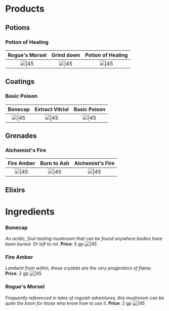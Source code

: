 # Products
## Potions

### Potion of Healing
Rogue's Morsel | Grind down | Potion of Healing
:--: | :--: | :--: 
![\|45](https://bg3.wiki/w/images/a/aa/Rogue%27s_Morsel_Item_Icon.png) | ![\|45](https://bg3.wiki/w/images/4/45/Extract_White_Salts_Item_Icon.png) | ![\|45](https://bg3.wiki/w/images/0/04/POT_Potion_of_Healing_Unfaded_Icon.png)


## Coatings

### Basic Poison
Bonecap | Extract Vitriol | Basic Poison
:--: | :--: | :--: 
![\|45](https://bg3.wiki/w/images/4/49/Bonecap_Item_Icon.png) | ![\|45](https://bg3.wiki/w/images/d/da/Vitriol_of_Bonecap_Item_Icon.png) | ![\|45](https://bg3.wiki/w/images/0/0f/COAT_Basic_Poison_Unfaded_Icon.png)


## Grenades

### Alchemist's Fire
Fire Amber | Burn to Ash | Alchemist's Fire
:--: | :--: | :--: 
![\|45](https://bg3.wiki/w/images/5/5d/Fire_Amber_Item_Icon.png) | ![\|45](https://bg3.wiki/w/images/3/35/Extract_Ashes_Orange_Item_Icon.png) | ![\|45](https://bg3.wiki/w/images/2/29/GRN_Alchemist%27s_Fire_Unfaded_Icon.png)

## Elixirs

# Ingredients

### Bonecap
*An acidic, foul-tasting mushroom that can be found anywhere bodies have been buried. Or left to rot.*
**Price**: 5 gp ![\|45](https://bg3.wiki/w/images/4/49/Bonecap_Item_Icon.png)
### Fire Amber
*Lambent from within, these crystals are the very progenitors of flame.*
**Price**: 2 gp ![\|45](https://bg3.wiki/w/images/5/5d/Fire_Amber_Item_Icon.png)
### Rogue's Morsel
*Frequently referenced in tales of roguish adventures, this mushroom can be quite the boon for those who know how to use it.*
**Price**: 2 gp ![\|45](https://bg3.wiki/w/images/a/aa/Rogue%27s_Morsel_Item_Icon.png)




